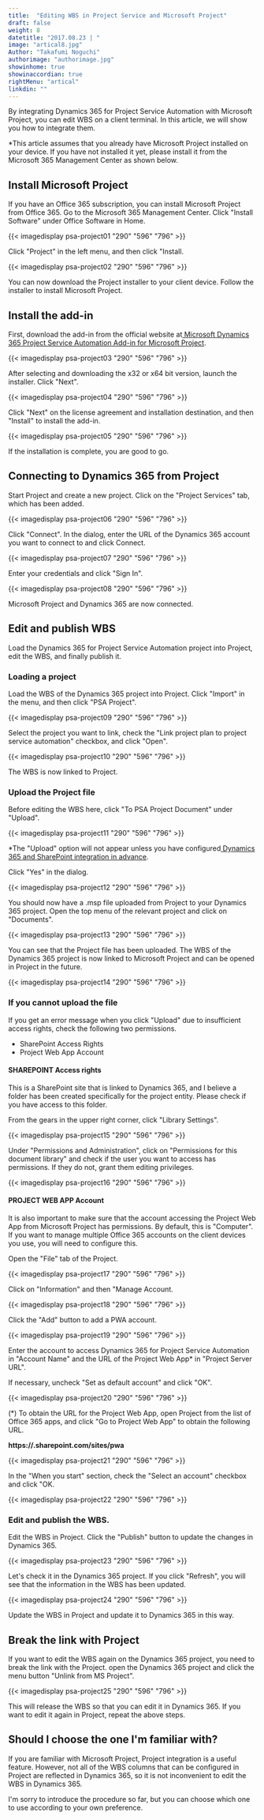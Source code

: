 ```yaml
---
title:  "Editing WBS in Project Service and Microsoft Project"
draft: false
weight: 8
datetitle: "2017.08.23 | "
image: "artical8.jpg"
Author: "Takafumi Noguchi"
authorimage: "authorimage.jpg"
showinhome: true
showinaccordian: true
rightMenu: "artical"
linkdin: ""
---
```

<!-- Intro  -->
By integrating Dynamics 365 for Project Service Automation with Microsoft Project, you can edit WBS on a client terminal. In this article, we will show you how to integrate them.

*This article assumes that you already have Microsoft Project installed on your device. If you have not installed it yet, please install it from the Microsoft 365 Management Center as shown below.


## Install Microsoft Project
If you have an Office 365 subscription, you can install Microsoft Project from Office 365.
Go to the Microsoft 365 Management Center. Click "Install Software" under Office Software in Home.
<!-- Image= psa-project01.jpg -->
{{< imagedisplay psa-project01 "290" "596" "796" >}}

Click "Project" in the left menu, and then click "Install.
<!-- Image= psa-project02.png -->
{{< imagedisplay psa-project02 "290" "596" "796" >}}

You can now download the Project installer to your client device. Follow the installer to install Microsoft Project.

## Install the add-in
First, download the add-in from the official website at[ Microsoft Dynamics 365 Project Service Automation Add-in for Microsoft Project](https://www.microsoft.com/ja-JP/download/details.aspx?id=54299).
<!-- Image= psa-project03.png -->
{{< imagedisplay psa-project03 "290" "596" "796" >}}

After selecting and downloading the x32 or x64 bit version, launch the installer. Click "Next".
<!-- Image= psa-project04.png -->
{{< imagedisplay psa-project04 "290" "596" "796" >}}

Click "Next" on the license agreement and installation destination, and then "Install" to install the add-in.
<!-- Image= psa-project05.png -->
{{< imagedisplay psa-project05 "290" "596" "796" >}}

If the installation is complete, you are good to go.

## Connecting to Dynamics 365 from Project
Start Project and create a new project. Click on the "Project Services" tab, which has been added.
<!-- Image= psa-project06.png -->
{{< imagedisplay psa-project06 "290" "596" "796" >}}

Click "Connect". In the dialog, enter the URL of the Dynamics 365 account you want to connect to and click Connect.
<!-- Image= psa-project07.png -->
{{< imagedisplay psa-project07 "290" "596" "796" >}}

Enter your credentials and click "Sign In".
<!-- Image= psa-project08.png -->
{{< imagedisplay psa-project08 "290" "596" "796" >}}

Microsoft Project and Dynamics 365 are now connected.

## Edit and publish WBS
Load the Dynamics 365 for Project Service Automation project into Project, edit the WBS, and finally publish it.

### Loading a project
Load the WBS of the Dynamics 365 project into Project. Click "Import" in the menu, and then click "PSA Project".
<!-- Image= psa-project09.png -->
{{< imagedisplay psa-project09 "290" "596" "796" >}}

Select the project you want to link, check the "Link project plan to project service automation" checkbox, and click "Open".
<!-- Image= psa-project10.png -->
{{< imagedisplay psa-project10 "290" "596" "796" >}}

The WBS is now linked to Project.

### Upload the Project file
Before editing the WBS here, click "To PSA Project Document" under "Upload".
<!-- Image= psa-project11.png -->
{{< imagedisplay psa-project11 "290" "596" "796" >}}

*The "Upload" option will not appear unless you have configured[ Dynamics 365 and SharePoint integration in advance]().

Click "Yes" in the dialog.
<!-- Image= psa-project12.png -->
{{< imagedisplay psa-project12 "290" "596" "796" >}}

You should now have a .msp file uploaded from Project to your Dynamics 365 project. Open the top menu of the relevant project and click on "Documents".
<!-- Image= psa-project13.png -->
{{< imagedisplay psa-project13 "290" "596" "796" >}}

You can see that the Project file has been uploaded. The WBS of the Dynamics 365 project is now linked to Microsoft Project and can be opened in Project in the future.
<!-- Image= psa-project14.png -->
{{< imagedisplay psa-project14 "290" "596" "796" >}}

### If you cannot upload the file
If you get an error message when you click "Upload" due to insufficient access rights, check the following two permissions.

  * SharePoint Access Rights
  * Project Web App Account

#### SHAREPOINT Access rights
This is a SharePoint site that is linked to Dynamics 365, and I believe a folder has been created specifically for the project entity. Please check if you have access to this folder.

From the gears in the upper right corner, click "Library Settings".
<!-- Image= psa-project15.png -->
{{< imagedisplay psa-project15 "290" "596" "796" >}}

Under "Permissions and Administration", click on "Permissions for this document library" and check if the user you want to access has permissions. If they do not, grant them editing privileges.
<!-- Image= psa-project16.png -->
{{< imagedisplay psa-project16 "290" "596" "796" >}}

#### PROJECT WEB APP Account
It is also important to make sure that the account accessing the Project Web App from Microsoft Project has permissions. By default, this is "Computer". If you want to manage multiple Office 365 accounts on the client devices you use, you will need to configure this.

Open the "File" tab of the Project.
<!-- Image= psa-project17.png -->
{{< imagedisplay psa-project17 "290" "596" "796" >}}

Click on "Information" and then "Manage Account.
<!-- Image= psa-project18.png -->
{{< imagedisplay psa-project18 "290" "596" "796" >}}

Click the "Add" button to add a PWA account.
<!-- Image= psa-project19.png -->
{{< imagedisplay psa-project19 "290" "596" "796" >}}

Enter the account to access Dynamics 365 for Project Service Automation in "Account Name" and the URL of the Project Web App* in "Project Server URL".

If necessary, uncheck "Set as default account" and click "OK".
<!-- Image= psa-project20.png -->
{{< imagedisplay psa-project20 "290" "596" "796" >}}

(*) To obtain the URL for the Project Web App, open Project from the list of Office 365 apps, and click "Go to Project Web App" to obtain the following URL.

**https://<tenant name>.sharepoint.com/sites/pwa**
<!-- Image= psa-project21.png -->
{{< imagedisplay psa-project21 "290" "596" "796" >}}

In the "When you start" section, check the "Select an account" checkbox and click "OK.
<!-- Image= psa-project22.png -->
{{< imagedisplay psa-project22 "290" "596" "796" >}}

### Edit and publish the WBS.
Edit the WBS in Project. Click the "Publish" button to update the changes in Dynamics 365.
<!-- Image= psa-project23.png -->
{{< imagedisplay psa-project23 "290" "596" "796" >}}

Let's check it in the Dynamics 365 project. If you click "Refresh", you will see that the information in the WBS has been updated.
<!-- Image= psa-project24.png -->
{{< imagedisplay psa-project24 "290" "596" "796" >}}

Update the WBS in Project and update it to Dynamics 365 in this way.

## Break the link with Project
If you want to edit the WBS again on the Dynamics 365 project, you need to break the link with the Project. open the Dynamics 365 project and click the menu button "Unlink from MS Project".
<!-- Image= psa-project25.png -->
{{< imagedisplay psa-project25 "290" "596" "796" >}}

This will release the WBS so that you can edit it in Dynamics 365. If you want to edit it again in Project, repeat the above steps.

## Should I choose the one I'm familiar with?
If you are familiar with Microsoft Project, Project integration is a useful feature. However, not all of the WBS columns that can be configured in Project are reflected in Dynamics 365, so it is not inconvenient to edit the WBS in Dynamics 365.

I'm sorry to introduce the procedure so far, but you can choose which one to use according to your own preference.     
&nbsp;
